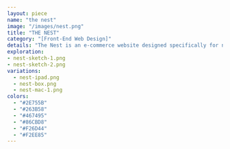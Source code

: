 ```yaml
---
layout: piece
name: "the nest"
image: "/images/nest.png"
title: "THE NEST"
category: "[Front-End Web Design]"
details: "The Nest is an e-commerce website designed specifically for niche products. It is targeted towards higher-end consumers who like to shop neat collections and items. This project outlines the wireframes and overall process in creating the final outcome."
exploration:
- nest-sketch-1.png
- nest-sketch-2.png
variations:
  - nest-ipad.png
  - nest-box.png
  - nest-mac-1.png
colors:
  - "#2E755B"
  - "#263B58"
  - "#467495"
  - "#86CBD8"
  - "#F26D44"
  - "#F2EE85"
---
```

